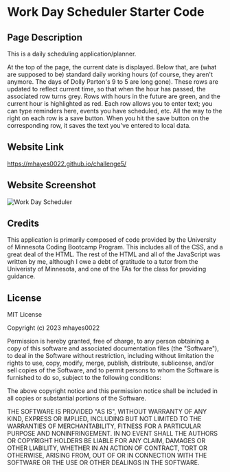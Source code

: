 # Work Day Scheduler Starter Code

## Page Description

This is a daily scheduling application/planner. 

At the top of the page, the current date is displayed. Below that, are (what are supposed to be) standard daily working hours (of course, they aren't anymore. The days of Dolly Parton's 9 to 5 are long gone). These rows are updated to reflect current time, so that when the hour has passed, the associated row turns grey. Rows with hours in the future are green, and the current hour is highlighted as red. Each row allows you to enter text; you can type reminders here, events you have scheduled, etc. All the way to the right on each row is a save button. When you hit the save button on the corresponding row, it saves the text you've entered to local data. 

## Website Link
https://mhayes0022.github.io/challenge5/

## Website Screenshot
![Work Day Scheduler ](https://github.com/mhayes0022/challenge5/assets/153241703/a7ca6d44-92fd-48c5-90aa-d6c96e5973a6)

## Credits

This application is primarily composed of code provided by the University of Minnesota Coding Bootcamp Program. This includes all of the CSS, and a great deal of the HTML. The rest of the HTML and all of the JavaScript was written by me, although I owe a debt of gratitude to a tutor from the Univeristy of Minnesota, and one of the TAs for the class for providing guidance.

## License

MIT License

Copyright (c) 2023 mhayes0022

Permission is hereby granted, free of charge, to any person obtaining a copy of this software and associated documentation files (the "Software"), to deal in the Software without restriction, including without limitation the rights to use, copy, modify, merge, publish, distribute, sublicense, and/or sell copies of the Software, and to permit persons to whom the Software is furnished to do so, subject to the following conditions:

The above copyright notice and this permission notice shall be included in all copies or substantial portions of the Software.

THE SOFTWARE IS PROVIDED "AS IS", WITHOUT WARRANTY OF ANY KIND, EXPRESS OR IMPLIED, INCLUDING BUT NOT LIMITED TO THE WARRANTIES OF MERCHANTABILITY, FITNESS FOR A PARTICULAR PURPOSE AND NONINFRINGEMENT. IN NO EVENT SHALL THE AUTHORS OR COPYRIGHT HOLDERS BE LIABLE FOR ANY CLAIM, DAMAGES OR OTHER LIABILITY, WHETHER IN AN ACTION OF CONTRACT, TORT OR OTHERWISE, ARISING FROM, OUT OF OR IN CONNECTION WITH THE SOFTWARE OR THE USE OR OTHER DEALINGS IN THE SOFTWARE.

